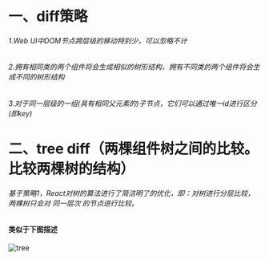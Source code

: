 # 一、diff策略

###### 1.Web UI中DOM节点跨层级的移动特别少，可以忽略不计
###### 2.拥有相同类的两个组件将会生成相似的树形结构，拥有不同类的两个组件将会生成不同的树形结构
###### 3.对于同一层级的一组(具有相同父元素的)子节点，它们可以通过唯一id进行区分(即key)

# 二、tree diff（两棵组件树之间的比较。比较两棵树的结构）

######  基于策略1，React对树的算法进行了简洁明了的优化，即：对树进行分层比较，两棵树只会对 同一层次 的节点进行比较。

#### 类似于下图描述

![tree](https://upload-images.jianshu.io/upload_images/7566087-466bb3637b71a493.png?imageMogr2/auto-orient/strip%7CimageView2/2/w/552/format/webp "树形结构图")
